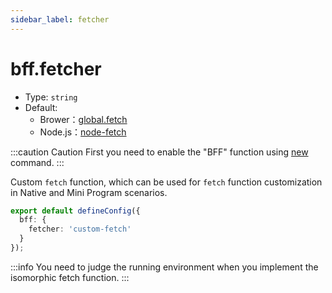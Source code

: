 ```yaml
---
sidebar_label: fetcher
---
```


# bff.fetcher

* Type: `string`
* Default:
  * Brower：[global.fetch](https://developer.mozilla.org/en-US/docs/Web/API/Fetch_API)
  * Node.js：[node-fetch](https://github.com/node-fetch/node-fetch)

:::caution Caution
First you need to enable the "BFF" function using [new](/docs/apis/app/commands/new) command.
:::

Custom `fetch` function, which can be used for `fetch` function customization in Native and Mini Program scenarios.

```ts title="modern.config.ts"
export default defineConfig({
  bff: {
    fetcher: 'custom-fetch'
  }
});
```

:::info
You need to judge the running environment when you implement the isomorphic fetch function.
:::
